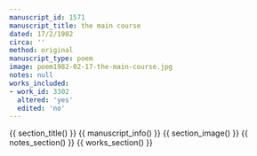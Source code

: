 ```yaml
---
manuscript_id: 1571
manuscript_title: the main course
dated: 17/2/1982
circa: ''
method: original
manuscript_type: poem
image: poem1982-02-17-the-main-course.jpg
notes: null
works_included:
- work_id: 3302
  altered: 'yes'
  edited: 'no'
---
```


{{ section_title() }}
{{ manuscript_info() }}
{{ section_image() }}
{{ notes_section() }}
{{ works_section() }}
